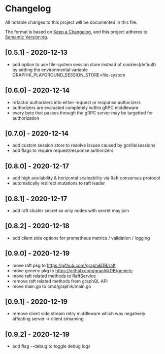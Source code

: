 # Changelog

All notable changes to this project will be documented in this file.

The format is based on [Keep a Changelog](https://keepachangelog.com/en/1.0.0/),
and this project adheres to [Semantic Versioning](https://semver.org/spec/v2.0.0.html).

## [0.5.1] - 2020-12-13

- add option to use file-system session store instead of cookies(default) by setting the environmental variable GRAPHIK_PLAYGROUND_SESSION_STORE=file-system

## [0.6.0] - 2020-12-14

- refactor authorizers into either request or response authorizers
- authorizers are evaluated completely within gRPC middleware
- every byte that passes through the gRPC server may be targetted for authorization

## [0.7.0] - 2020-12-14
- add custom session store to resolve issues caused by gorilla/sessions
- add flags to require request/response authorizers

## [0.8.0] - 2020-12-17
- add high availability & horizontal scaleability via Raft consensus protocol
- automatically redirect mutations to raft leader

## [0.8.1] - 2020-12-17
- add raft cluster secret so only nodes with secret may join

## [0.8.2] - 2020-12-18
- add client side options for prometheus metrics / validation / logging

## [0.9.0] - 2020-12-19
- move raft pkg to https://github.com/graphikDB/raft
- move generic pkg to https://github.com/graphikDB/generic
- move raft related methods to RaftService
- remove raft related methods from graphQL API
- move main.go to cmd/graphik/main.go

## [0.9.1] - 2020-12-19
- remove client side stream retry middleware which was negatively affecting server -> client streaming

## [0.9.2] - 2020-12-19
- add flag --debug to toggle debug logs